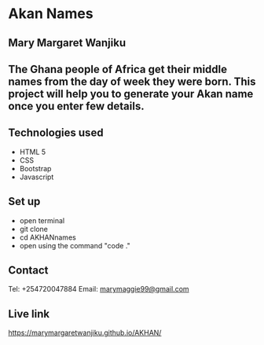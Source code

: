 # Akan Names

## Mary Margaret Wanjiku

## The Ghana people of Africa get their middle names from the day of week they were born. This project will help you to generate your Akan name once you enter few details.

## Technologies used
 * HTML 5
 * CSS
 * Bootstrap
 * Javascript

 ## Set up

 * open terminal
 * git clone
 * cd AKHANnames
 * open using the command "code ."

 ## Contact
  Tel: +254720047884
  Email: marymaggie99@gmail.com

  ## Live link
  https://marymargaretwanjiku.github.io/AKHAN/



